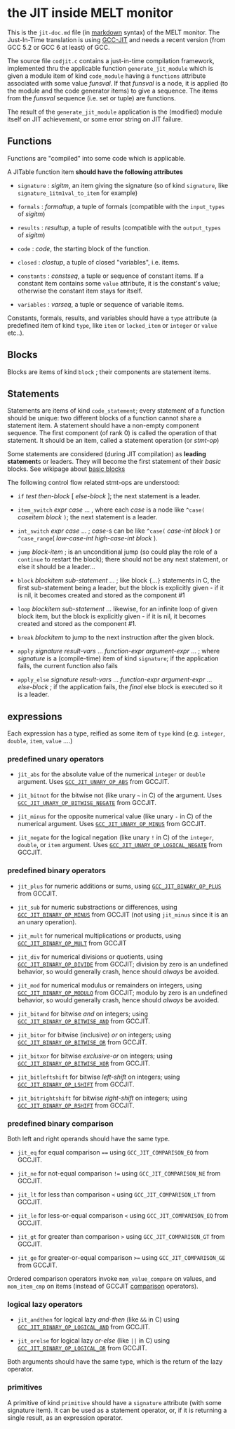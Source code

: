 <!-- -*- Markdown -*- -->
# the JIT inside MELT monitor

This is the `jit-doc.md` file (in [markdown][markdown] syntax) of the MELT monitor. The Just-In-Time translation is using [GCC-JIT][GCCJIT] and needs a recent version (from GCC 5.2 or GCC 6 at least) of GCC.

The source file `codjit.c` contains a just-in-time compilation
framework, implemented thru the applicable function
`generate_jit_module` which is given a module item of kind
`code_module` having a `functions` attribute associated with some
value *funsval*. If that *funsval* is a node, it is applied (to the
module and the code generator items) to give a sequence. The items
from the *funsval* sequence (i.e. set or tuple) are functions.

The result of the `generate_jit_module` application is the (modified)
module itself on JIT achievement, or some error string on JIT failure.


## Functions

Functions are "compiled" into some code which is applicable.

A JITable function item **should have the following attributes**

* `signature` : *sigitm*, an item giving the signature (so of
  kind `signature`, like `signature_1itm1val_to_item` for
  example)

* `formals` : *formaltup*, a tuple of formals (compatible with the
  `input_types` of *sigitm*)

* `results` : *resultup*, a tuple of results (compatible with the
`output_types` of *sigitm*)

* `code` : *code*,  the starting block of the function.

* `closed` : *clostup*, a tuple of closed "variables", i.e. items.

* `constants` : *constseq*, a tuple or sequence of constant items. If
  a constant item contains some `value` attribute, it is the
  constant's value; otherwise the constant item stays for itself.

* `variables` : *varseq*, a tuple or sequence of variable items.


Constants, formals, results, and variables should have a `type`
attribute (a predefined item of kind `type`, like `item` or
`locked_item` or `integer` or `value` etc..).


## Blocks
Blocks are items of kind `block` ; their components are statement items.

## Statements

Statements are items of kind `code_statement`; every statement of a
function should be unique: two different blocks of a function cannot
share a statement item. A statement should have a non-empty component
sequence. The first component (of rank 0) is called the operation of
that statement. It should be an item, called a statement operation (or
*stmt-op*)

Some statements are considered (during JIT compilation) as
**leading statement**s or leaders. They will become the first statement of their
*basic* blocks. See wikipage about [basic blocks][]

The following control flow related stmt-ops are understood:

* `if` *test* *then-block* [ *else-block* ]; the next statement is a leader.

* `item_switch` *expr* *case* ... , where each *case* is a node like
  `^case(` *caseitem* *block* `)`; the next statement is a leader.

* `int_switch` *expr* *case* ... ; *case*-s can be like `^case(`
  *case-int* *block* ) or `^case_range`( *low-case-int*
  *high-case-int* *block* ).


* `jump` *block-item* ; is an unconditional jump (so could play the
  role of a `continue` to restart the block); there should not be any
  next statement, or else it should be a leader...

* `block` *blockitem* *sub-statement* ... ; like block `{`...`}`
  statements in C, the first sub-statement being a leader, but the
  block is explicitly given - if it is nil, it becomes created and
  stored as the component #1

* `loop` *blockitem* *sub-statement* ... likewise, for an infinite
loop of given block item, but the block is explicitly given - if it is
nil, it becomes created and stored as the component #1.

* `break` *blockitem* to jump to the next instruction after the given block.

* `apply` *signature* *result-vars* ... *function-expr*
  *argument-expr* ... ; where *signature* is a (compile-time) item of
  kind `signature`; if the application fails, the current function
  also fails

* `apply_else` *signature* *result-vars* ... *function-expr*
  *argument-expr* ... *else-block* ; if the application fails, the
  *final* else block is executed so it is a leader.



## expressions

Each expression has a type, reified as some item of `type` kind
(e.g. `integer`, `double`, `item`, `value` ....)

### predefined unary operators

* `jit_abs` for the absolute value of the numerical `integer` or `double`
  argument. Uses [`GCC_JIT_UNARY_OP_ABS`][GCCJITUNARYOPABS] from GCCJIT.

* `jit_bitnot` for the bitwise not (like unary `~` in C) of the argument.
Uses [`GCC_JIT_UNARY_OP_BITWISE_NEGATE`][GCCJITUNARYOPBITWISENEGATE] from GCCJIT.

* `jit_minus` for the opposite numerical value (like unary `-` in C) of the numerical
  argument. Uses [`GCC_JIT_UNARY_OP_MINUS`][GCCJITUNARYOPMINUS] from GCCJIT.

* `jit_negate` for the logical negation (like unary `!` in C) of the
`integer`, `double`, or `item` argument.  Uses
[`GCC_JIT_UNARY_OP_LOGICAL_NEGATE`][GCCJITUNARYOPLOGICALNEGATE] from
GCCJIT.


### predefined binary operators


* `jit_plus` for numeric additions or sums, using
[`GCC_JIT_BINARY_OP_PLUS`][GCCJITBINARYOPPLUS] from GCCJIT.

* `jit_sub` for numeric substractions or differences, using
[`GCC_JIT_BINARY_OP_MINUS`][GCCJITBINARYOPMINUS] from GCCJIT (not
using `jit_minus` since it is an an unary operation).

* `jit_mult` for numerical multiplications or products, using
[`GCC_JIT_BINARY_OP_MULT`][GCCJITBINARYOPMULT] from GCCJIT 

* `jit_div` for numerical divisions or quotients, using
[`GCC_JIT_BINARY_OP_DIVIDE`][GCCJITBINARYOPDIVIDE] from GCCJIT;
division by zero is an undefined behavior, so would generally crash,
hence should *always* be avoided.

* `jit_mod` for numerical modulus or remainders on integers, using
[`GCC_JIT_BINARY_OP_MODULO`][GCCJITBINARYOPMODULO] from GCCJIT; modulo
by zero is an undefined behavior, so would generally crash, hence
should *always* be avoided.

* `jit_bitand` for bitwise *and* on integers; using
[`GCC_JIT_BINARY_OP_BITWISE_AND`][GCCJITBINARYOPBITWISEAND] from GCCJIT.

* `jit_bitor` for bitwise (inclusive) *or* on integers; using
[`GCC_JIT_BINARY_OP_BITWISE_OR`][GCCJITBINARYOPBITWISEOR] from GCCJIT.

* `jit_bitxor` for bitwise *exclusive-or* on integers; using
[`GCC_JIT_BINARY_OP_BITWISE_XOR`][GCCJITBINARYOPBITWISEXOR] from GCCJIT.

* `jit_bitleftshift` for bitwise *left-shift* on integers; using
[`GCC_JIT_BINARY_OP_LSHIFT`][GCCJITBINARYOPLSHIFT] from GCCJIT.

* `jit_bitrightshift` for bitwise *right-shift* on integers; using
[`GCC_JIT_BINARY_OP_RSHIFT`][GCCJITBINARYOPRSHIFT] from GCCJIT.

### predefined binary comparison

Both left and right operands should have the same type.

* `jit_eq` for equal comparison `==` using 
`GCC_JIT_COMPARISON_EQ` from GCCJIT.

* `jit_ne` for not-equal comparison `!=` using 
`GCC_JIT_COMPARISON_NE` from GCCJIT.

* `jit_lt` for less than comparison `<` using 
`GCC_JIT_COMPARISON_LT` from GCCJIT.

* `jit_le` for less-or-equal comparison `<` using 
`GCC_JIT_COMPARISON_EQ` from GCCJIT.

* `jit_gt` for greater than comparison `>` using 
`GCC_JIT_COMPARISON_GT` from GCCJIT.

* `jit_ge` for greater-or-equal comparison `>=` using 
`GCC_JIT_COMPARISON_GE` from GCCJIT.


Ordered comparison operators invoke `mom_value_compare` on values, and
`mom_item_cmp` on items (instead of GCCJIT [comparison][gccjitcomparison] operators).

### logical lazy operators

* `jit_andthen` for logical lazy *and-then* (like `&&` in C) using
[`GCC_JIT_BINARY_OP_LOGICAL_AND`][GCCJITBINARYOPLOGICALAND] from GCCJIT.

* `jit_orelse` for logical lazy *or-else* (like `||` in C) using
[`GCC_JIT_BINARY_OP_LOGICAL_OR`][GCCJITBINARYOPLOGICALOR] from GCCJIT.

Both arguments should have the same type, which is the return of the
lazy operator.

### primitives

A primitive of kind `primitive` should have a `signature` attribute
(with some signature item).  It can be used as a statement operator,
or, if it is returning a single result, as an expression operator.






[markdown]: http://daringfireball.net/projects/markdown/syntax
"markdown syntax"

[basic blocks]: http://en.wikipedia.org/wiki/Basic_block

[GCCJIT]: https://gcc.gnu.org/onlinedocs/jit/

[GCCJITUNARYOPABS]: https://gcc.gnu.org/onlinedocs/jit/topics/expressions.html#GCC_JIT_UNARY_OP_ABS

[GCCJITUNARYOPMINUS]: https://gcc.gnu.org/onlinedocs/jit/topics/expressions.html#GCC_JIT_UNARY_OP_MINUS


[GCCJITUNARYOPBITWISENEGATE]: https://gcc.gnu.org/onlinedocs/jit/topics/expressions.html#GCC_JIT_UNARY_OP_BITWISE_NEGATE

[GCCJITUNARYOPLOGICALNEGATE]: https://gcc.gnu.org/onlinedocs/jit/topics/expressions.html#GCC_JIT_UNARY_OP_LOGICAL_NEGATE

[GCCJITBINARYOPPLUS]: https://gcc.gnu.org/onlinedocs/jit/topics/expressions.html#GCC_JIT_BINARY_OP_PLUS

[GCCJITBINARYOPMINUS]:
https://gcc.gnu.org/onlinedocs/jit/topics/expressions.html#GCC_JIT_BINARY_OP_MINUS

[GCCJITBINARYOPMULT]:
https://gcc.gnu.org/onlinedocs/jit/topics/expressions.html#GCC_JIT_BINARY_OP_MULT

[GCCJITBINARYOPDIVIDE]:
https://gcc.gnu.org/onlinedocs/jit/topics/expressions.html#GCC_JIT_BINARY_OP_DIVIDE

[GCCJITBINARYOPMODULO]:
https://gcc.gnu.org/onlinedocs/jit/topics/expressions.html#GCC_JIT_BINARY_OP_MODULO

[GCCJITBINARYOPBITWISEAND]:
https://gcc.gnu.org/onlinedocs/jit/topics/expressions.html#GCC_JIT_BINARY_OP_BITWISE_AND

[GCCJITBINARYOPBITWISEOR]:
https://gcc.gnu.org/onlinedocs/jit/topics/expressions.html#GCC_JIT_BINARY_OP_BITWISE_OR


[GCCJITBINARYOPBITWISEXOR]:
https://gcc.gnu.org/onlinedocs/jit/topics/expressions.html#GCC_JIT_BINARY_OP_BITWISE_XOR



[GCCJITBINARYOPLSHIFT]:
https://gcc.gnu.org/onlinedocs/jit/topics/expressions.html#GCC_JIT_BINARY_OP_LSHIFT

[GCCJITBINARYOPRSHIFT]:
https://gcc.gnu.org/onlinedocs/jit/topics/expressions.html#GCC_JIT_BINARY_OP_RSHIFT


[gccjitcomparison]:
https://gcc.gnu.org/onlinedocs/jit/topics/expressions.html#gcc_jit_comparison

[GCCJITBINARYOPLOGICALAND]:
https://gcc.gnu.org/onlinedocs/jit/topics/expressions.html#GCC_JIT_BINARY_OP_LOGICAL_AND

[GCCJITBINARYOPLOGICALOR]:
https://gcc.gnu.org/onlinedocs/jit/topics/expressions.html#GCC_JIT_BINARY_OP_LOGICAL_OR
